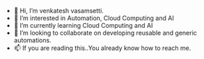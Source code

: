 - 👋 Hi, I’m venkatesh vasamsetti.
- 👀 I’m interested in Automation, Cloud Computing and AI
- 🌱 I’m currently learning Cloud Computing and AI
- 💞️ I’m looking to collaborate on developing reusable and generic automations.
- 📫 If you are reading this..You already know how to reach me.

<!---
srivens-nani/srivens-nani is a ✨ special ✨ repository because its `README.md` (this file) appears on your GitHub profile.
You can click the Preview link to take a look at your changes.
--->
